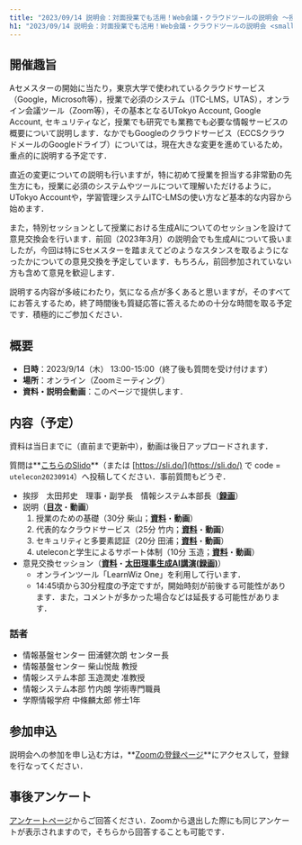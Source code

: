 ```yaml
---
title: "2023/09/14 説明会：対面授業でも活用！Web会議・クラウドツールの説明会 〜授業における生成AIの活用方法も考える〜"
h1: "2023/09/14 説明会：対面授業でも活用！Web会議・クラウドツールの説明会 <small>〜授業における生成AIの活用方法も考える〜</small>"
---
```


## 開催趣旨
Aセメスターの開始に当たり，東京大学で使われているクラウドサービス（Google，Microsoft等），授業で必須のシステム（ITC-LMS，UTAS），オンライン会議ツール（Zoom等），その基本となるUTokyo Account, Google Account, セキュリティなど，授業でも研究でも業務でも必要な情報サービスの概要について説明します．なかでもGoogleのクラウドサービス（ECCSクラウドメールのGoogleドライブ）については，現在大きな変更を進めているため，重点的に説明する予定です．

直近の変更についての説明も行いますが，特に初めて授業を担当する非常勤の先生方にも，授業に必須のシステムやツールについて理解いただけるように，UTokyo Accountや，学習管理システムITC-LMSの使い方など基本的な内容から始めます．

また，特別セッションとして授業における生成AIについてのセッションを設けて意見交換会を行います．前回（2023年3月）の説明会でも生成AIについて扱いましたが，今回は特にSセメスターを踏まえてどのようなスタンスを取るようになったかについての意見交換を予定しています．もちろん，前回参加されていない方も含めて意見を歓迎します．

説明する内容が多岐にわたり，気になる点が多くあると思いますが，そのすべてにお答えするため，終了時間後も質疑応答に答えるための十分な時間を取る予定です．積極的にご参加ください．

## 概要
- **日時**：2023/9/14（木） 13:00-15:00（終了後も質問を受け付けます）
- **場所**：オンライン（Zoomミーティング）
- **資料・説明会動画**：このページで提供します．

## 内容（予定）

資料は当日までに（直前まで更新中），動画は後日アップロードされます．

質問は**[こちらのSlido](https://app.sli.do/event/kiQDQd39oVjcehG34uUojR)**（または [https://sli.do/](https://sli.do/) で code = `utelecon20230914`）へ投稿してください．事前質問もどうぞ．

- 挨拶　太田邦史　理事・副学長　情報システム本部長（[**録画**](https://youtu.be/7-E1kbKPB78)）
- 説明（[**目次**](slides/00-index.pdf)・**動画**）
    1. 授業のための基礎（30分 柴山；[**資料**](slides/01-in-classes.pdf)・**動画**）
    1. 代表的なクラウドサービス（25分 竹内；[**資料**](slides/02-cloud.pdf)・**動画**）
    1. セキュリティと多要素認証（20分 田浦；[**資料**](slides/03-security.pdf)・**動画**）
    1. uteleconと学生によるサポート体制（10分 玉造；[**資料**](slides/04-utelecon.pdf)・**動画**）
- 意見交換セッション（[**資料**](slides/05-discussion.pdf)・[**太田理事生成AI講演(録画)**](https://youtu.be/HxTZKcjqKMM)）
    - オンラインツール「LearnWiz One」を利用して行います．
    - 14:45頃から30分程度の予定ですが，開始時刻が前後する可能性があります．また，コメントが多かった場合などは延長する可能性があります．

### 話者

- 情報基盤センター 田浦健次朗 センター長
- 情報基盤センター 柴山悦哉 教授
- 情報システム本部 玉造潤史 准教授
- 情報システム本部 竹内朗 学術専門職員
- 学際情報学府 中條麟太郎 修士1年

## 参加申込

説明会への参加を申し込む方は，**[Zoomの登録ページ](https://u-tokyo-ac-jp.zoom.us/meeting/register/tZYuc-ihrTMiHNDEH591txm5i5YWuIBDTn36)**にアクセスして，登録を行なってください．

## 事後アンケート

[アンケートページ](https://forms.office.com/Pages/ResponsePage.aspx?id=T6978HAr10eaAgh1yvlMhCuBeJVJ_XlOnN_5jlB8sBhUQVc4Vk42MkVGVVYyRlRHM01JMjJVTDJYNi4u)からご回答ください．Zoomから退出した際にも同じアンケートが表示されますので，そちらから回答することも可能です．
